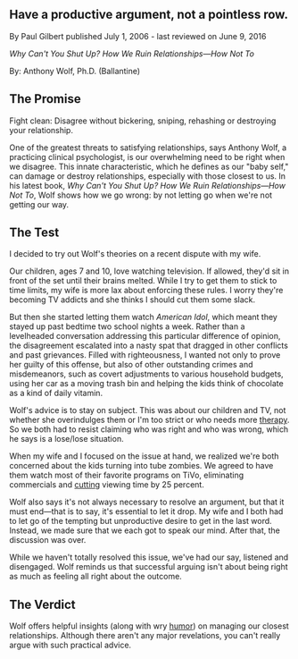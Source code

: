 ##  Have a productive argument, not a pointless row.

 By Paul Gilbert published July 1, 2006 - last reviewed on June 9, 2016

_Why Can't You Shut Up?_ 
_How We Ruin Relationships—How Not To_ 

By: Anthony Wolf, Ph.D. (Ballantine)

## The Promise

Fight clean: Disagree without bickering, sniping, rehashing or destroying your relationship.

One of the greatest threats to satisfying relationships, says Anthony Wolf, a practicing clinical psychologist, is our overwhelming need to be right when we disagree. This innate characteristic, which he defines as our "baby self," can damage or destroy relationships, especially with those closest to us. In his latest book, _Why Can't You Shut Up? How We Ruin Relationships—How Not To_, Wolf shows how we go wrong: by not letting go when we're not getting our way.

## The Test

I decided to try out Wolf's theories on a recent dispute with my wife.

Our children, ages 7 and 10, love watching television. If allowed, they'd sit in front of the set until their brains melted. While I try to get them to stick to time limits, my wife is more lax about enforcing these rules. I worry they're becoming TV addicts and she thinks I should cut them some slack.

But then she started letting them watch _American Idol_, which meant they stayed up past bedtime two school nights a week. Rather than a levelheaded conversation addressing this particular difference of opinion, the disagreement escalated into a nasty spat that dragged in other conflicts and past grievances. Filled with righteousness, I wanted not only to prove her guilty of this offense, but also of other outstanding crimes and misdemeanors, such as covert adjustments to various household budgets, using her car as a moving trash bin and helping the kids think of chocolate as a kind of daily vitamin.

Wolf's advice is to stay on subject. This was about our children and TV, not whether she overindulges them or I'm too strict or who needs more [therapy](https://www.psychologytoday.com/us/basics/therapy "Psychology Today looks at therapy"). So we both had to resist claiming who was right and who was wrong, which he says is a lose/lose situation. 

When my wife and I focused on the issue at hand, we realized we're both concerned about the kids turning into tube zombies. We agreed to have them watch most of their favorite programs on TiVo, eliminating commercials and [cutting](https://www.psychologytoday.com/us/basics/self-harm "Psychology Today looks at cutting") viewing time by 25 percent.

Wolf also says it's not always necessary to resolve an argument, but that it must end—that is to say, it's essential to let it drop. My wife and I both had to let go of the tempting but unproductive desire to get in the last word. Instead, we made sure that we each got to speak our mind. After that, the discussion was over.

While we haven't totally resolved this issue, we've had our say, listened and disengaged. Wolf reminds us that successful arguing isn't about being right as much as feeling all right about the outcome.

## The Verdict

Wolf offers helpful insights (along with wry [humor](https://www.psychologytoday.com/us/basics/humor "Psychology Today looks at humor")) on managing our closest relationships. Although there aren't any major revelations, you can't really argue with such practical advice.